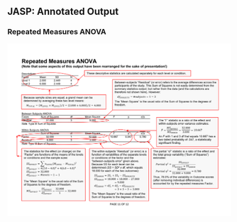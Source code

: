 ## JASP: Annotated Output

### Repeated Measures ANOVA

<p align="center"><kbd><img src="repeated.png"></kbd></p>
